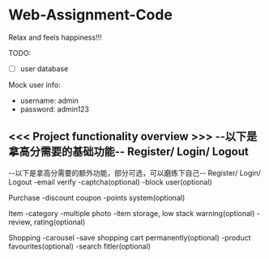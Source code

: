 # Web-Assignment-Code
Relax and feels happiness!!!

TODO:
- [ ] user database

Mock user info:
- username: admin
- password: admin123



<<< Project functionality overview >>>
--以下是拿高分需要的基础功能--
Register/ Login/ Logout
-

--以下是拿高分需要的额外功能，部分可选，可以磨练下自己--
Register/ Login/ Logout
-email verify
-captcha(optional)
-block user(optional)

Purchase
-discount coupon
-points system(optional)

Item
-category
-multiple photo
-item storage, low stack warning(optional)
-review, rating(optional)

Shopping
-carousel
-save shopping cart permanently(optional)
-product favourites(optional)
-search fitler(optional)

